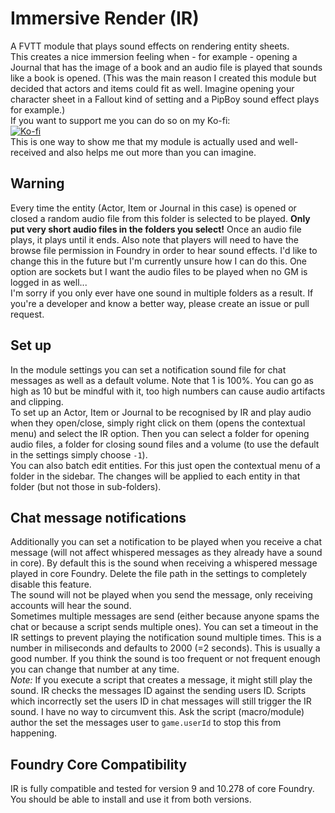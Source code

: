 # Immersive Render (IR)
A FVTT module that plays sound effects on rendering entity sheets.  
This creates a nice immersion feeling when - for example - opening a Journal that has the image of a book and an audio file is played that sounds like a book is opened. (This was the main reason I created this module but decided that actors and items could fit as well. Imagine opening your character sheet in a Fallout kind of setting and a PipBoy sound effect plays for example.)  
If you want to support me you can do so on my Ko-fi:  
[![Ko-fi](https://www.ko-fi.com/img/githubbutton_sm.svg)](https://ko-fi.com/salieric)  
This is one way to show me that my module is actually used and well-received and also helps me out more than you can imagine.  

## Warning
Every time the entity (Actor, Item or Journal in this case) is opened or closed a random audio file from this folder is selected to be played. **Only put very short audio files in the folders you select!** Once an audio file plays, it plays until it ends. 
Also note that players will need to have the browse file permission in Foundry in order to hear sound effects. I'd like to change this in the future but I'm currently unsure how I can do this. One option are sockets but I want the audio files to be played when no GM is logged in as well...  
I'm sorry if you only ever have one sound in multiple folders as a result. If you're a developer and know a better way, please create an issue or pull request.  

## Set up  
In the module settings you can set a notification sound file for chat messages as well as a default volume. Note that 1 is 100%. You can go as high as 10 but be mindful with it, too high numbers can cause audio artifacts and clipping.  
To set up an Actor, Item or Journal to be recognised by IR and play audio when they open/close, simply right click on them (opens the contextual menu) and select the IR option. Then you can select a folder for opening audio files, a folder for closing sound files and a volume (to use the default in the settings simply choose `-1`).  
You can also batch edit entities. For this just open the contextual menu of a folder in the sidebar. The changes will be applied to each entity in that folder (but not those in sub-folders).  

## Chat message notifications
Additionally you can set a notification to be played when you receive a chat message (will not affect whispered messages as they already have a sound in core). By default this is the sound when receiving a whispered message played in core Foundry. Delete the file path in the settings to completely disable this feature.  
The sound will not be played when you send the message, only receiving accounts will hear the sound.  
Sometimes multiple messages are send (either because anyone spams the chat or because a script sends multiple ones). You can set a timeout in the IR settings to prevent playing the notification sound multiple times. This is a number in miliseconds and defaults to 2000 (=2 seconds). This is usually a good number. If you think the sound is too frequent or not frequent enough you can change that number at any time.  
*Note:* If you execute a script that creates a message, it might still play the sound. IR checks the messages ID against the sending users ID. Scripts which incorrectly set the users ID in chat messages will still trigger the IR sound. I have no way to circumvent this. Ask the script (macro/module) author the set the messages user to `game.userId` to stop this from happening.  

## Foundry Core Compatibility
IR is fully compatible and tested for version 9 and 10.278 of core Foundry. You should be able to install and use it from both versions.  
